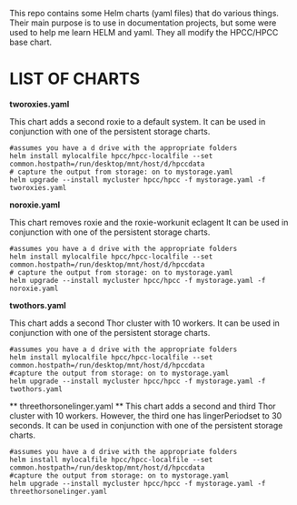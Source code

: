 This repo contains some Helm charts (yaml files) that do various things. 
Their main purpose is to use in documentation projects, but some were used 
to help me learn HELM and yaml. 
They all modify the HPCC/HPCC base chart.  

LIST OF CHARTS
==============
**tworoxies.yaml**

This chart adds a second roxie to a default system. It can be used in conjunction with 
one of the persistent storage charts. 
```
#assumes you have a d drive with the appropriate folders 
helm install mylocalfile hpcc/hpcc-localfile --set common.hostpath=/run/desktop/mnt/host/d/hpccdata 
# capture the output from storage: on to mystorage.yaml
helm upgrade --install mycluster hpcc/hpcc -f mystorage.yaml -f tworoxies.yaml
```
**noroxie.yaml**

This chart removes roxie and the roxie-workunit eclagent It can be used in conjunction with 
one of the persistent storage charts. 
```
#assumes you have a d drive with the appropriate folders 
helm install mylocalfile hpcc/hpcc-localfile --set common.hostpath=/run/desktop/mnt/host/d/hpccdata 
# capture the output from storage: on to mystorage.yaml
helm upgrade --install mycluster hpcc/hpcc -f mystorage.yaml -f noroxie.yaml
```


**twothors.yaml**

This chart adds a second Thor cluster with 10 workers. It can be used in conjunction with 
one of the persistent storage charts. 
```
#assumes you have a d drive with the appropriate folders 
helm install mylocalfile hpcc/hpcc-localfile --set common.hostpath=/run/desktop/mnt/host/d/hpccdata 
#capture the output from storage: on to mystorage.yaml
helm upgrade --install mycluster hpcc/hpcc -f mystorage.yaml -f twothors.yaml
```
** threethorsonelinger.yaml **
This chart adds a second and third Thor cluster with 10 workers. However, the third one has lingerPeriodset to 30 seconds.  It can be used in conjunction with 
one of the persistent storage charts. 
```
#assumes you have a d drive with the appropriate folders 
helm install mylocalfile hpcc/hpcc-localfile --set common.hostpath=/run/desktop/mnt/host/d/hpccdata 
#capture the output from storage: on to mystorage.yaml
helm upgrade --install mycluster hpcc/hpcc -f mystorage.yaml -f threethorsonelinger.yaml
```

